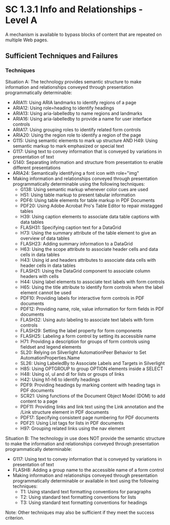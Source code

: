 # SC 1.3.1 Info and Relationships - Level A

A mechanism is available to bypass blocks of content that are repeated on multiple Web pages.

## Sufficient Techniques and Failures

### Techniques

Situation A: The technology provides semantic structure to make information and relationships conveyed through presentation programmatically determinable:

- ARIA11: Using ARIA landmarks to identify regions of a page
- ARIA12: Using role=heading to identify headings
- ARIA13: Using aria-labelledby to name regions and landmarks
- ARIA16: Using aria-labelledby to provide a name for user interface controls
- ARIA17: Using grouping roles to identify related form controls
- ARIA20: Using the region role to identify a region of the page
- G115: Using semantic elements to mark up structure AND H49: Using semantic markup to mark emphasized or special text
- G117: Using text to convey information that is conveyed by variations in presentation of text
- G140: Separating information and structure from presentation to enable different presentations
- ARIA24: Semantically identifying a font icon with role="img"
- Making information and relationships conveyed through presentation programmatically determinable using the following techniques:
  - G138: Using semantic markup whenever color cues are used
  - H51: Using table markup to present tabular information
  - PDF6: Using table elements for table markup in PDF Documents
  - PDF20: Using Adobe Acrobat Pro's Table Editor to repair mistagged tables
  - H39: Using caption elements to associate data table captions with data tables
  - FLASH31: Specifying caption text for a DataGrid
  - H73: Using the summary attribute of the table element to give an overview of data tables
  - FLASH23: Adding summary information to a DataGrid
  - H63: Using the scope attribute to associate header cells and data cells in data tables
  - H43: Using id and headers attributes to associate data cells with header cells in data tables
  - FLASH21: Using the DataGrid component to associate column headers with cells
  - H44: Using label elements to associate text labels with form controls
  - H65: Using the title attribute to identify form controls when the label element cannot be used
  - PDF10: Providing labels for interactive form controls in PDF documents
  - PDF12: Providing name, role, value information for form fields in PDF documents
  - FLASH32: Using auto labeling to associate text labels with form controls
  - FLASH29: Setting the label property for form components
  - FLASH25: Labeling a form control by setting its accessible name
  - H71: Providing a description for groups of form controls using fieldset and legend elements
  - SL20: Relying on Silverlight AutomationPeer Behavior to Set AutomationProperties.Name
  - SL26: Using LabeledBy to Associate Labels and Targets in Silverlight
  - H85: Using OPTGROUP to group OPTION elements inside a SELECT
  - H48: Using ol, ul and dl for lists or groups of links
  - H42: Using h1-h6 to identify headings
  - PDF9: Providing headings by marking content with heading tags in PDF documents
  - SCR21: Using functions of the Document Object Model (DOM) to add content to a page
  - PDF11: Providing links and link text using the Link annotation and the /Link structure element in PDF documents
  - PDF17: Specifying consistent page numbering for PDF documents
  - PDF21: Using List tags for lists in PDF documents
  - H97: Grouping related links using the nav element

Situation B: The technology in use does NOT provide the semantic structure to make the information and relationships conveyed through presentation programmatically determinable:

- G117: Using text to convey information that is conveyed by variations in presentation of text
- FLASH8: Adding a group name to the accessible name of a form control
- Making information and relationships conveyed through presentation programmatically determinable or available in text using the following techniques:
  - T1: Using standard text formatting conventions for paragraphs
  - T2: Using standard text formatting conventions for lists
  - T3: Using standard text formatting conventions for headings

Note: Other techniques may also be sufficient if they meet the success criterion.
